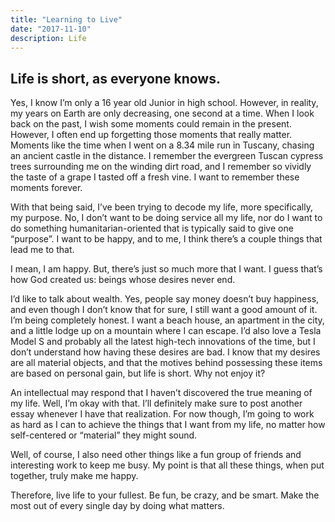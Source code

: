 ```yaml
---
title: "Learning to Live"
date: "2017-11-10"
description: Life
---
```

## Life is short, as everyone knows.

Yes, I know I’m only a 16 year old Junior in high school. However, in reality, my years on Earth are only decreasing, one second at a time. When I look back on the past, I wish some moments could remain in the present. However, I often end up forgetting those moments that really matter. Moments like the time when I went on a 8.34 mile run in Tuscany, chasing an ancient castle in the distance. I remember the evergreen Tuscan cypress trees surrounding me on the winding dirt road, and I remember so vividly the taste of a grape I tasted off a fresh vine. I want to remember these moments forever.

With that being said, I’ve been trying to decode my life, more specifically, my purpose. No, I don’t want to be doing service all my life, nor do I want to do something humanitarian-oriented that is typically said to give one “purpose”. I want to be happy, and to me, I think there’s a couple things that lead me to that.

I mean, I am happy. But, there’s just so much more that I want. I guess that’s how God created us: beings whose desires never end.

I’d like to talk about wealth. Yes, people say money doesn’t buy happiness, and even though I don’t know that for sure, I still want a good amount of it. I’m being completely honest. I want a beach house, an apartment in the city, and a little lodge up on a mountain where I can escape. I’d also love a Tesla Model S and probably all the latest high-tech innovations of the time, but I don’t understand how having these desires are bad. I know that my desires are all material objects, and that the motives behind possessing these items are based on personal gain, but life is short. Why not enjoy it?

An intellectual may respond that I haven’t discovered the true meaning of my life. Well, I’m okay with that. I’ll definitely make sure to post another essay whenever I have that realization. For now though, I’m going to work as hard as I can to achieve the things that I want from my life, no matter how self-centered or “material” they might sound.

Well, of course, I also need other things like a fun group of friends and interesting work to keep me busy. My point is that all these things, when put together, truly make me happy.

Therefore, live life to your fullest. Be fun, be crazy, and be smart. Make the most out of every single day by doing what matters.
